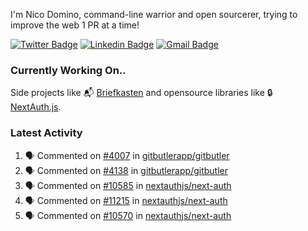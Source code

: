 
I'm Nico Domino, command-line warrior and open sourcerer, trying to improve the web 1 PR at a time!

[![Twitter Badge](https://img.shields.io/badge/-@ndom91-1ca0f1?style=flat-square&labelColor=1ca0f1&logo=twitter&logoColor=white&link=https://twitter.com/ndom91)](https://twitter.com/ndom91) [![Linkedin Badge](https://img.shields.io/badge/-ndom91-blue?style=flat-square&logo=Linkedin&logoColor=white&link=https://www.linkedin.com/in/ndom91/)](https://www.linkedin.com/in/ndom91/) [![Gmail Badge](https://img.shields.io/badge/-yo@ndo.dev-c14438?style=flat-square&logo=mail.ru&logoColor=white&link=mailto:yo@ndo.dev)](mailto:yo@ndo.dev)

### Currently Working On..

Side projects like 📬 [Briefkasten](https://briefkastenhq.com) and opensource libraries like 🔒 [NextAuth.js](https://github.com/nextauthjs/next-auth).

<!--START_SECTION_PROFILE_VIEWS:readme-info-->
<!--END_SECTION_PROFILE_VIEWS:readme-info-->

<!--START_SECTION_DAILY_COMMIT:readme-info-->
<!--END_SECTION_DAILY_COMMIT:readme-info-->

<!--START_SECTION_WEEKLY_COMMIT:readme-info-->
<!--END_SECTION_WEEKLY_COMMIT:readme-info-->

### Latest Activity

<!--START_SECTION:activity-->
1. 🗣 Commented on [#4007](https://github.com/gitbutlerapp/gitbutler/issues/4007#issuecomment-2182477028) in [gitbutlerapp/gitbutler](https://github.com/gitbutlerapp/gitbutler)
2. 🗣 Commented on [#4138](https://github.com/gitbutlerapp/gitbutler/pull/4138#issuecomment-2182472858) in [gitbutlerapp/gitbutler](https://github.com/gitbutlerapp/gitbutler)
3. 🗣 Commented on [#10585](https://github.com/nextauthjs/next-auth/issues/10585#issuecomment-2182450702) in [nextauthjs/next-auth](https://github.com/nextauthjs/next-auth)
4. 🗣 Commented on [#11215](https://github.com/nextauthjs/next-auth/pull/11215#issuecomment-2180666264) in [nextauthjs/next-auth](https://github.com/nextauthjs/next-auth)
5. 🗣 Commented on [#10570](https://github.com/nextauthjs/next-auth/pull/10570#issuecomment-2180650065) in [nextauthjs/next-auth](https://github.com/nextauthjs/next-auth)
<!--END_SECTION:activity-->
